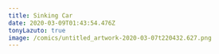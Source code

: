 ```yaml
---
title: Sinking Car
date: 2020-03-09T01:43:54.476Z
tonyLazuto: true
image: /comics/untitled_artwork-2020-03-07t220432.627.png
---
```


